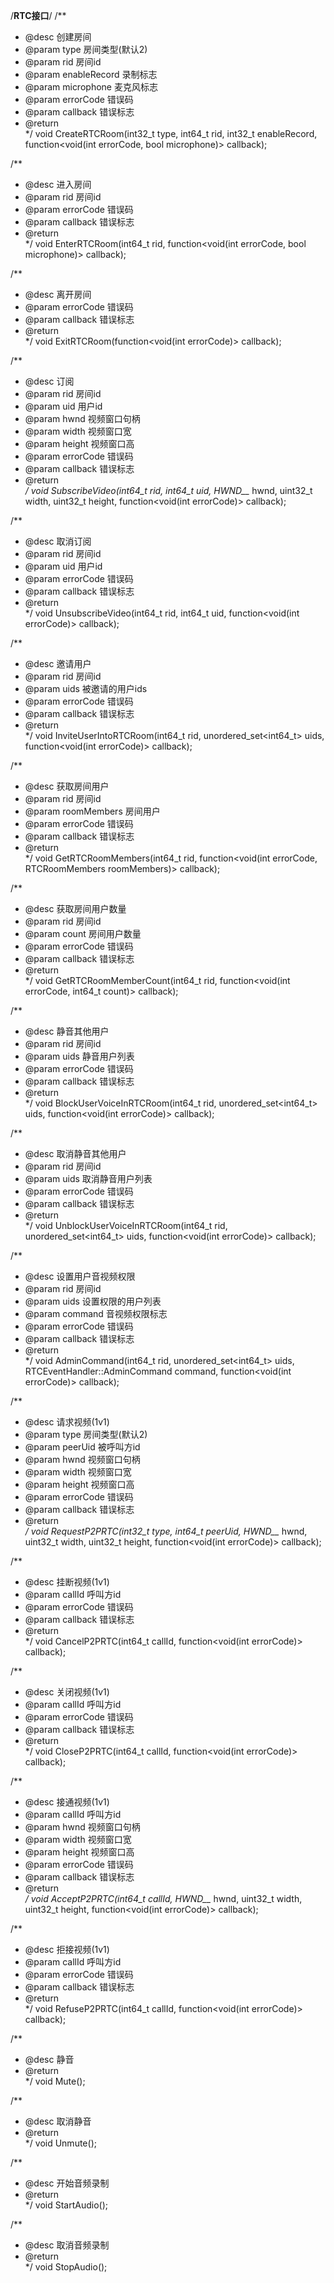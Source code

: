 /**************************************RTC接口**************************************/	
/**
* @desc		创建房间
* @param	type			房间类型(默认2)
* @param	rid				房间id
* @param	enableRecord	录制标志
* @param	microphone		麦克风标志
* @param	errorCode		错误码
* @param	callback		错误标志
* @return 	
*/
void CreateRTCRoom(int32_t type, int64_t rid, int32_t enableRecord, function<void(int errorCode, bool microphone)> callback);

/**
* @desc		进入房间
* @param	rid				房间id
* @param	errorCode		错误码
* @param	callback		错误标志
* @return 	
*/
void EnterRTCRoom(int64_t rid, function<void(int errorCode, bool microphone)> callback);

/**
* @desc		离开房间
* @param	errorCode		错误码
* @param	callback		错误标志
* @return 	
*/
void ExitRTCRoom(function<void(int errorCode)> callback);

/**
* @desc		订阅
* @param	rid				房间id
* @param	uid				用户id
* @param	hwnd			视频窗口句柄
* @param	width			视频窗口宽
* @param	height			视频窗口高
* @param	errorCode		错误码
* @param	callback		错误标志
* @return 	
*/
void SubscribeVideo(int64_t rid, int64_t uid, HWND__* hwnd, uint32_t width, uint32_t height, function<void(int errorCode)> callback);

/**
* @desc		取消订阅
* @param	rid				房间id
* @param	uid				用户id
* @param	errorCode		错误码
* @param	callback		错误标志
* @return 	
*/
void UnsubscribeVideo(int64_t rid, int64_t uid, function<void(int errorCode)> callback);

/**
* @desc		邀请用户
* @param	rid				房间id
* @param	uids			被邀请的用户ids
* @param	errorCode		错误码
* @param	callback		错误标志
* @return 	
*/
void InviteUserIntoRTCRoom(int64_t rid, unordered_set<int64_t> uids, function<void(int errorCode)> callback);

/**
* @desc		获取房间用户
* @param	rid				房间id
* @param	roomMembers		房间用户
* @param	errorCode		错误码
* @param	callback		错误标志
* @return 	
*/
void GetRTCRoomMembers(int64_t rid, function<void(int errorCode, RTCRoomMembers roomMembers)> callback);

/**
* @desc		获取房间用户数量
* @param	rid				房间id
* @param	count			房间用户数量
* @param	errorCode		错误码
* @param	callback		错误标志
* @return 	
*/
void GetRTCRoomMemberCount(int64_t rid, function<void(int errorCode, int64_t count)> callback);

/**
* @desc		静音其他用户
* @param	rid				房间id
* @param	uids			静音用户列表
* @param	errorCode		错误码
* @param	callback		错误标志
* @return 	
*/
void BlockUserVoiceInRTCRoom(int64_t rid, unordered_set<int64_t> uids, function<void(int errorCode)> callback);

/**
* @desc		取消静音其他用户
* @param	rid				房间id
* @param	uids			取消静音用户列表
* @param	errorCode		错误码
* @param	callback		错误标志
* @return 	
*/
void UnblockUserVoiceInRTCRoom(int64_t rid, unordered_set<int64_t> uids, function<void(int errorCode)> callback);

/**
* @desc		设置用户音视频权限
* @param	rid				房间id
* @param	uids			设置权限的用户列表
* @param	command			音视频权限标志
* @param	errorCode		错误码
* @param	callback		错误标志
* @return 	
*/
void AdminCommand(int64_t rid, unordered_set<int64_t> uids, RTCEventHandler::AdminCommand command, function<void(int errorCode)> callback);


/**
* @desc		请求视频(1v1)
* @param	type			房间类型(默认2)
* @param	peerUid			被呼叫方id
* @param	hwnd			视频窗口句柄
* @param	width			视频窗口宽
* @param	height			视频窗口高
* @param	errorCode		错误码
* @param	callback		错误标志
* @return 	
*/
void RequestP2PRTC(int32_t type, int64_t peerUid, HWND__* hwnd, uint32_t width, uint32_t height, function<void(int errorCode)> callback);

/**
* @desc		挂断视频(1v1)
* @param	callId			呼叫方id
* @param	errorCode		错误码
* @param	callback		错误标志
* @return 	
*/
void CancelP2PRTC(int64_t callId, function<void(int errorCode)> callback);

/**
* @desc		关闭视频(1v1)
* @param	callId			呼叫方id
* @param	errorCode		错误码
* @param	callback		错误标志
* @return 	
*/
void CloseP2PRTC(int64_t callId, function<void(int errorCode)> callback);

/**
* @desc		接通视频(1v1)
* @param	callId			呼叫方id
* @param	hwnd			视频窗口句柄
* @param	width			视频窗口宽
* @param	height			视频窗口高
* @param	errorCode		错误码
* @param	callback		错误标志
* @return 	
*/
void AcceptP2PRTC(int64_t callId, HWND__* hwnd, uint32_t width, uint32_t height, function<void(int errorCode)> callback);

/**
* @desc		拒接视频(1v1)
* @param	callId			呼叫方id
* @param	errorCode		错误码
* @param	callback		错误标志
* @return 	
*/
void RefuseP2PRTC(int64_t callId, function<void(int errorCode)> callback);

/**
* @desc		静音
* @return 	
*/
void Mute();

/**
* @desc		取消静音
* @return 	
*/
void Unmute();

/**
* @desc		开始音频录制
* @return 	
*/
void StartAudio();

/**
* @desc		取消音频录制
* @return 	
*/
void StopAudio();